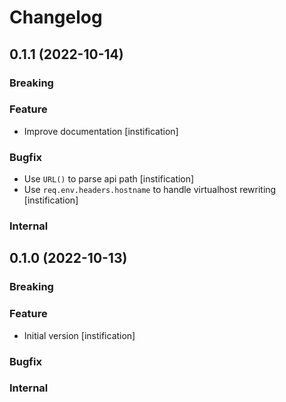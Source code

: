 # Changelog

## 0.1.1 (2022-10-14)

### Breaking

### Feature

 - Improve documentation [instification]

### Bugfix

 - Use `URL()` to parse api path [instification]
 - Use `req.env.headers.hostname` to handle virtualhost rewriting [instification]

### Internal

## 0.1.0 (2022-10-13)

### Breaking

### Feature

- Initial version [instification]

### Bugfix

### Internal
